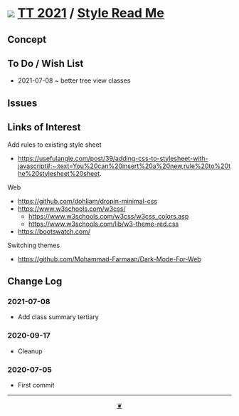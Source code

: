 # [![](https://pushme-pullyou.github.io/tootoo-2021/lib/assets/icons/mark-github.svg )](https://github.com/pushme-pullyou/tootoo-2021/tree/main/lib/style "Source code on GitHub" ) [TT 2021]( https://pushme-pullyou.github.io/tootoo-2021/ "Home page" ) / [Style Read Me]( https://pushme-pullyou.github.io/tootoo-2021/#lib/style/README.md)


## Concept


## To Do / Wish List

* 2021-07-08 ~ better tree view classes

## Issues


## Links of Interest

Add rules to existing style sheet

* https://usefulangle.com/post/39/adding-css-to-stylesheet-with-javascript#:~:text=You%20can%20insert%20a%20new,rule%20to%20the%20stylesheet%20sheet.



Web

* https://github.com/dohliam/dropin-minimal-css
* https://www.w3schools.com/w3css/
    * https://www.w3schools.com/w3css/w3css_colors.asp
    * https://www.w3schools.com/lib/w3-theme-red.css
* https://bootswatch.com/

Switching themes

* https://github.com/Mohammad-Farmaan/Dark-Mode-For-Web


## Change Log

### 2021-07-08

* Add class summary tertiary

### 2020-09-17

* Cleanup

### 2020-07-05

* First commit


***

<center title="hello! Click me to go up to the top" ><a href=javascript:window.main.scrollTo(0,0); class=aDingbat > ❦ </a></center>


